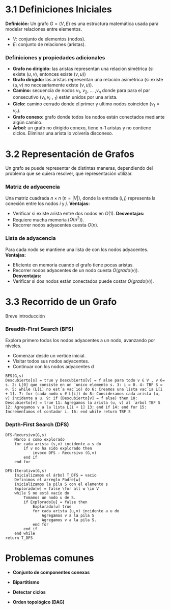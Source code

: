 
# 3.1 Definiciones Iniciales
**Definición:** Un grafo $G = (V,E)$ es una estructura matemática usada para modelar relaciones entre elementos.
- $V$: conjunto de elementos (nodos).
- $E$: conjunto de relaciones (aristas).
### Definiciones y propiedades adicionales
- **Grafo no dirigido:** las aristas representan una relación simétrica (si existe $(u,v)$, entonces existe $(v,u)$)
- **Grafo dirigido:** las aristas representan una relación asimétrica (si existe $(u,v)$ no necesariamente existe $(v,u)$).
- **Camino:** secuencia de nodos $v_1$, $v_2$, … ,$v_n$ donde para para el par consecutivo $(v_i, v_{i+1})$ están unidos por una arista.
- **Ciclo:** camino cerrado donde el primer y ultimo nodos coinciden ($v_1 = v_n$).
- **Grafo conexo:** grafo donde todos los nodos están conectados mediante algún camino.
- **Árbol:** un grafo no dirigido conexo, tiene n-1 aristas y no contiene ciclos. Eliminar una arista lo volvería disconexo.
# 3.2 Representación de Grafos
Un grafo se puede representar de distintas maneras, dependiendo del problema que se quiera resolver, que representación utilizar.
### Matriz de adyacencia
Una matriz cuadrada $n\times n$ ($n = | V|$), donde la entrada $(i,j)$ representa la conexión entre los nodos $i$ y $j$.
**Ventajas:**
- Verificar si existe arista entre dos nodos en $O(1)$.
**Desventajas:**
- Requiere mucha memoria ($O(n^2)$).
- Recorrer nodos adyacentes cuesta $O(n)$.
### Lista de adyacencia
Para cada nodo se mantiene una lista de con los nodos adyacentes.
**Ventajas:**
- Eficiente en memoria cuando el grafo tiene pocas aristas.
- Recorrer nodos adyacentes de un nodo cuesta $O(grado(v))$.
**Desventajas:**
- Verificar si dos nodos están conectados puede costar $O(grado(v))$.
# 3.3 Recorrido de un Grafo
Breve introducción
### Breadth-First Search (BFS)
Explora primero todos los nodos adyacentes a un nodo, avanzando por niveles.
- Comenzar desde un vertice inicial.
- Visitar todos sus nodos adyacentes.
- Continuar con los nodos adyacentes d
```
BFS(G,s)
Descubierto[s] = true y Descubierto[v] = f alse para todo v ∈ V , v 6= s. 2: L[0] que consiste en un ´unico elemento s. 3: i = 0. 4: TBF S = ∅. 5: while (L[i] no est´a vac´ıo) do 6: Creamos una lista vac´ıa L[i + 1]. 7: for (cada nodo u ∈ L[i]) do 8: Consideramos cada arista (u, v) incidente a u. 9: if (Descubierto[v] = f alse) then 10: Descubierto[v] = true 11: Agregamos la arista (u, v) al ´arbol TBF S 12: Agregamos v a la lista L[i + 1] 13: end if 14: end for 15: Incrementamos el contador i. 16: end while return TBF S
```

### Depth-First Search (DFS)

```
DFS-Recursivo(G,s)
	Marco s como explorado
	for cada arista (s,v) incidente a s do
		if v no ha sido explorado then
			invoco DFS - Recursivo (G,v)
		end if
	end for
```

```
DFS-Iterativo(G,s)
	Inicializamos el árbol T_DFS = vacio
	Definimos el arreglo Padre[w]
	Inicializamos la pila S con el elemento s
	Explorado[w] = false \for all w \in V
	while S no está vacío do
		Tomamos un nodo u de S.
		if Explorado[u] = false then
			Explorado[u] true
			for cada arista (u,v) incidente a u do
				Agregamos v a la pila S
				Agregamos v a la pila S.
			end for
		end if
	end while
return T_DFS
```

# Problemas comunes

- **Conjunto de componentes conexas**

- **Bipartitismo**

- **Detectar ciclos** 

- **Orden topológico (DAG)**


